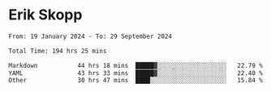 # Erik Skopp
<!--START_SECTION:waka-->

```txt
From: 19 January 2024 - To: 29 September 2024

Total Time: 194 hrs 25 mins

Markdown           44 hrs 18 mins  █████▓░░░░░░░░░░░░░░░░░░░   22.79 %
YAML               43 hrs 33 mins  █████▓░░░░░░░░░░░░░░░░░░░   22.40 %
Other              30 hrs 47 mins  ████░░░░░░░░░░░░░░░░░░░░░   15.84 %
```

<!--END_SECTION:waka-->
